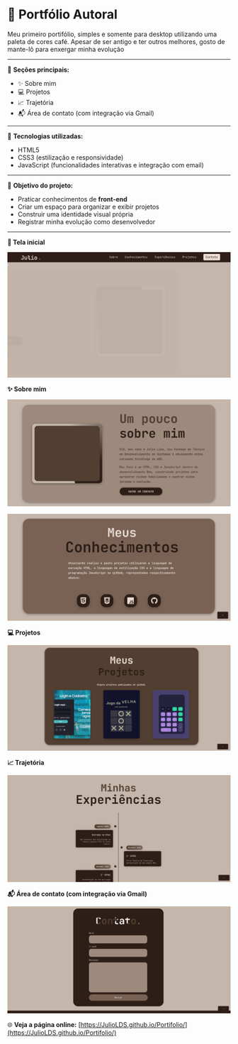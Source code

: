# 💼 Portfólio Autoral

Meu primeiro portifólio, simples e somente para desktop utilizando uma paleta de cores café. Apesar de ser antigo e ter outros melhores, gosto de mante-lô para enxergar minha evolução  

---

📌 **Seções principais:**
- ✨ Sobre mim
- 💻 Projetos
- 📈 Trajetória
- 📬 Área de contato (com integração via Gmail)

---

🎨 **Tecnologias utilizadas:**
- HTML5
- CSS3 (estilização e responsividade)
- JavaScript (funcionalidades interativas e integração com email)

---

🚀 **Objetivo do projeto:**
- Praticar conhecimentos de **front-end**
- Criar um espaço para organizar e exibir projetos
- Construir uma identidade visual própria
- Registrar minha evolução como desenvolvedor

---
**📌 Tela inicial**
    
![Screenshot](images/screenshot.png)

**✨ Sobre mim**
    
![Screenshot](images/sobre.png)

![Screenshot](images/conhecimentos.png)

**💻 Projetos**
    
![Screenshot](images/projetos.png)
    
**📈 Trajetória**
    
![Screenshot](images/trajetoria.png)
    
**📬 Área de contato (com integração via Gmail)**
    
![Screenshot](images/contato.png)
    


🌐 **Veja a página online:** [https://JulioLDS.github.io/Portifolio/](https://JulioLDS.github.io/Portifolio/)
